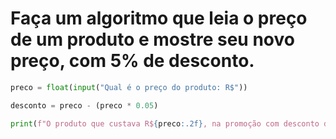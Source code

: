 # Faça um algoritmo que leia o preço de um produto e mostre seu novo preço, com 5% de desconto.

```py
preco = float(input("Qual é o preço do produto: R$"))

desconto = preco - (preco * 0.05)

print(f"O produto que custava R${preco:.2f}, na promoção com desconto de 5% vai custar R${desconto:.2f}.")
```